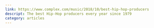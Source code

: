 ```yaml
---
link: https://www.complex.com/music/2018/10/best-hip-hop-producers
descript: The best Hip-Hop producers every year since 1979 
category: articles
---
```

